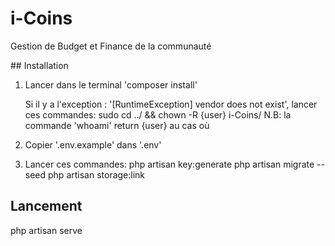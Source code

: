 # i-Coins
Gestion de Budget et Finance de la communauté

## Installation
1. Lancer dans le terminal  'composer install'

   Si il y a l'exception : '[RuntimeException] vendor does not exist', lancer ces commandes:
   sudo cd ../ && chown -R {user} i-Coins/
   N.B: la commande 'whoami' return {user} au cas où

2. Copier '.env.example' dans  '.env'

3. Lancer ces commandes:
         php artisan key:generate
         php artisan migrate --seed
         php artisan storage:link
         

## Lancement
php artisan serve
